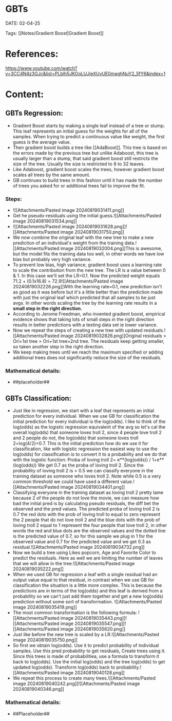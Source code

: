 
# GBTs


DATE:  02-04-25


Tags:  [[Notes/Gradient Boost|Gradient Boost]]

# References:

https://www.youtube.com/watch?v=3CC4N4z3GJc&list=PLblh5JKOoLUJjeXUvUE0maghNuY2_5fY6&index=1


# Content:



## GBTs Regression:

- Gradient Boost starts by making a single leaf instead of a tree or stump. This leaf represents an initial guess for the weights for all of the samples. When trying to predict a continuous value like weight, the first guess is the average value. 
- Then gradient boost builds a tree like [[AdaBoost]]. This tree is based on the errors made by the previous tree but unlike Adaboost, this tree is usually larger than a stump, that said gradient boost still restricts the size of the tree. Usually the size is restricted to 8 to 32 leaves.
- Like Adaboost, gradient boost scales the trees, however gradient boost scales all trees by the same amount.
- GB continues to build trees in this fashion until it has made the number of trees you asked for or additional trees fail to improve the fit.

### Steps:
- ![[Attachments/Pasted image 20240819031411.png]]
- Get he pseudo-residuals using the initial guess.![[Attachments/Pasted image 20240819031534.png]]
- ![[Attachments/Pasted image 20240819031628.png]]![[Attachments/Pasted image 20240819031750.png]]
- We now combine the original leaf with the new tree to make a new prediction of an individual's weight from the training data.![[Attachments/Pasted image 20240819032004.png]]This is awesome, but the model fits the training data too well, in other words we have low bias but probably very high variance. 
- To prevent low bias, high variance,  gradient boost uses a learning rate to scale the contribution from the new tree. The LR is a value between 0 & 1. In this case we'll set the LR=0.1. Now the predicted weight equals 71.2 + (0.1x16.8) = 72.9![[Attachments/Pasted image 20240819032226.png]]With the learning rate=0.1, new prediction isn't as good as it was before but it's a little better than the prediction made with just the original leaf which predicted that all samples to be just avgs. In other words scaling the tree by the learning rate results in a **small step in the right direction.**
- According to Jerome Freedman, who invented gradient boost, empirical evidence shows that taking lots of small steps in the right direction results in better predictions with a testing data set ie lower variance.
- Now we repeat the steps of creating a new tree with updated residuals.![[Attachments/Pasted image 20240819032826.png]]Original residuals > Ori+1st tree > Ori+1st tree+2nd tree.
  The residuals keep getting smaller, so taken another step in the right direction.
- We keep making trees until we reach the maximum specified or adding additional trees does not significantly reduce the size of the residuals.

### Mathematical details:
- ##placeholder##

## GBTs Classification:

- Just like in regression, we start with a leaf that represents an initial prediction for every individual. When we use GB for classification the initial prediction for every individual is the log(odds). I like to think of the log(odds) as the logistic regression equivalent of the avg so let's cal the overall log(odds) that someone loves troll 2, since 4 people love troll 2 and 2 people do not, the log(odds) that someone loves troll 2=log(4/2)=0.7. This is the initial prediction how do we use it for classification, like with logistic regression the easiest way to use the log(odds) for classification is to convert it to a probability and we do that with the logistic function:
  Proba of loving troll 2= e**(log(odds)) / 1+e**(log(odds))
  We get 0.7 as the proba of loving troll 2. Since the probability of loving troll 2 is > 0.5 we can classify everyone in the training dataset as someone who loves troll 2. Note while 0.5 is a very common threshold we could have used a different value.![[Attachments/Pasted image 20240819034401.png]]
- Classifying everyone in the training dataset as loving troll 2 pretty lame because 2 of the people do not love the movie, we can measure how bad the initial pred is by calculating pseudo residuals, the diff bet the observed and the pred values. 
  The predicted proba of loving troll 2 is 0.7 the red dots with the prob of loving troll to equal to zero represent the 2 people that do not love troll 2 and the blue dots with the prob of loving troll 2 equal to 1 represent the four people that love troll 2, in other words the red and blue dots are the observed values and the dotted line is the predicted value of 0.7, so for this sample we plug in 1 for the observed value and 0.7 for the predicted value and we get 0.3 as residual.![[Attachments/Pasted image 20240819034732.png]]
- Now we build a tree using Likes popcorn, Age and Favorite Color to predict the residuals. Here as well we are limiting the number of leaves that we will allow in the tree.![[Attachments/Pasted image 20240819035222.png]]
- When we used GB for regression a leaf with a single residual had an output value equal to that residual, in contrast when we use GB for classification the situation is a little more complex. This is because the predictions are in terms of the log(odds) and this leaf is derived from a probability so we can't just add them together and get a new log(odds) prediction without some sort of transformation. ![[Attachments/Pasted image 20240819035419.png]]
- The most common transformation is the following formula: ![[Attachments/Pasted image 20240819035443.png]]![[Attachments/Pasted image 20240819035547.png]]![[Attachments/Pasted image 20240819035620.png]]
- Just like before the new tree is scaled by a LR.![[Attachments/Pasted image 20240819035750.png]]
- So first we obtain log(odds). Use it to predict probability of individual samples. Use this pred probability to get residuals, Create trees using it. Since this trees is made of probabilitiea, use a formula to transform it back to log(odds). Use the initial log(odds) and the tree log(odds) to get updated log(odds). Transform log(odds) back to probability.![[Attachments/Pasted image 20240819040128.png]]
- We repeat this process to create many trees.![[Attachments/Pasted image 20240819040242.png]]![[Attachments/Pasted image 20240819040346.png]]
### Mathematical details:
- ##Placeholder##




